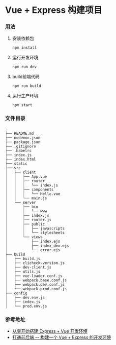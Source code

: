 Vue + Express 构建项目
=========================================
### 用法

1. 安装依赖包

   `npm install`

2. 运行开发环境

   `npm run dev`

3. build前端代码

    `npm run build`
4. 运行生产环境

    `npm start`
    

### 文件目录
```
.
├── README.md
├── nodemon.json
├── package.json
├── .gitignore
├── .babelrc
├── index.js
├── index.html
├── static
├── src
│   ├── client
│   │   ├── App.vue
│   │   ├── router
│   │   │   └── index.js
│   │   ├── components
│   │   │   └── Hello.vue
│   │   └── main.js
│   └── server
│       ├── bin
│       │   └── www
│       ├── index.js
│       ├── router.js
│       ├── public
│       │   ├── javascripts
│       │   └── stylesheets
│       └── views
│           ├── index.ejs
│           ├── index_dev.ejs
│           └── error.ejs
├── build
│   ├── build.js
│   ├── clicheck-version.js
│   ├── dev-client.js
│   ├── utils.js
│   ├── vue-loader.conf.js
│   ├── webpack.base.conf.js
│   ├── webpack.dev.conf.js
│   └── webpack.prod.conf.js
├── config
│   ├── dev.env.js
│   ├── index.js
│   └── prod.env.js
```

### 参考地址

- [从零开始搭建 Express + Vue 开发环境](http://southerncross.github.io/2016/02/28/setup-express-vue-boilerplate/)
- [打通前后端 -- 构建一个 Vue + Express 的开发环境](http://www.jianshu.com/p/204458e07dbd)
